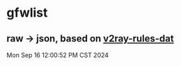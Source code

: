 # gfwlist
## raw -> json, based on [v2ray-rules-dat](https://github.com/Loyalsoldier/v2ray-rules-dat)
Mon Sep 16 12:00:52 PM CST 2024

